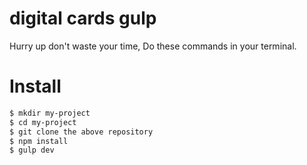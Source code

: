 # digital cards gulp
Hurry up don't waste your time, Do these commands in your terminal.

# Install
```bash
$ mkdir my-project
$ cd my-project
$ git clone the above repository
$ npm install
$ gulp dev
```
